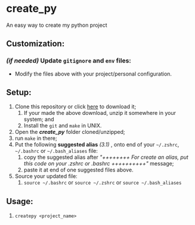 # create_py

An easy way to create my python project

## Customization:

### _(if needed)_ Update `gitignore` and `env` files:

- Modify the files above with your project/personal configuration.

## Setup:

1. Clone this repository or click [here](https://github.com/vitoivan/create_py/archive/refs/heads/master.zip) to download it;
   1. If your made the above download, unzip it somewhere in your system; and
   2. Install the `git` and `make` in UNIX.
2. Open the **_create_py_** folder cloned/unzipped;
3. run `make` in there;
4. Put the following **suggested alias** _(3.1)_ , onto end of your `~/.zshrc`, `~/.bashrc` or `~/.bash_aliases` file:
   1. copy the suggested alias after _"++++++++ For create an alias, put this code on your .zshrc or .bashrc ++++++++++"_ message;
   2. paste it at end of one suggested files above.
5. Source your updated file:
   1. `source ~/.bashrc` or `source ~/.zshrc` or `source ~/.bash_aliases`

## Usage:

1. `createpy <project_name>`
